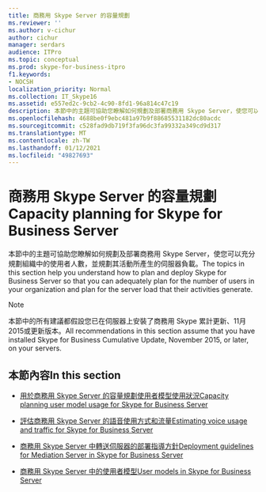 ```yaml
---
title: 商務用 Skype Server 的容量規劃
ms.reviewer: ''
ms.author: v-cichur
author: cichur
manager: serdars
audience: ITPro
ms.topic: conceptual
ms.prod: skype-for-business-itpro
f1.keywords:
- NOCSH
localization_priority: Normal
ms.collection: IT_Skype16
ms.assetid: e557ed2c-9cb2-4c90-8fd1-96a814c47c19
description: 本節中的主題可協助您瞭解如何規劃及部署商務用 Skype Server，使您可以充分規劃組織中的使用者人數，並規劃其活動所產生的伺服器負載。
ms.openlocfilehash: 4688be0f9ebc481a97b9f88685531182dc80acdc
ms.sourcegitcommit: c528fad9db719f3fa96dc3fa99332a349cd9d317
ms.translationtype: MT
ms.contentlocale: zh-TW
ms.lasthandoff: 01/12/2021
ms.locfileid: "49827693"
---
```

# <a name="capacity-planning-for-skype-for-business-server"></a><span data-ttu-id="d1eec-103">商務用 Skype Server 的容量規劃</span><span class="sxs-lookup"><span data-stu-id="d1eec-103">Capacity planning for Skype for Business Server</span></span>
 
<span data-ttu-id="d1eec-104">本節中的主題可協助您瞭解如何規劃及部署商務用 Skype Server，使您可以充分規劃組織中的使用者人數，並規劃其活動所產生的伺服器負載。</span><span class="sxs-lookup"><span data-stu-id="d1eec-104">The topics in this section help you understand how to plan and deploy Skype for Business Server so that you can adequately plan for the number of users in your organization and plan for the server load that their activities generate.</span></span> 
  
> [!NOTE]
> <span data-ttu-id="d1eec-105">本節中的所有建議都假設您已在伺服器上安裝了商務用 Skype 累計更新、11月2015或更新版本。</span><span class="sxs-lookup"><span data-stu-id="d1eec-105">All recommendations in this section assume that you have installed Skype for Business Cumulative Update, November 2015, or later, on your servers.</span></span> 
  
## <a name="in-this-section"></a><span data-ttu-id="d1eec-106">本節內容</span><span class="sxs-lookup"><span data-stu-id="d1eec-106">In this section</span></span>

- [<span data-ttu-id="d1eec-107">用於商務用 Skype Server 的容量規劃使用者模型使用狀況</span><span class="sxs-lookup"><span data-stu-id="d1eec-107">Capacity planning user model usage for Skype for Business Server</span></span>](user-model.md)
    
- [<span data-ttu-id="d1eec-108">評估商務用 Skype Server 的語音使用方式和流量</span><span class="sxs-lookup"><span data-stu-id="d1eec-108">Estimating voice usage and traffic for Skype for Business Server</span></span>](estimating-voice-traffic.md)
    
- [<span data-ttu-id="d1eec-109">商務用 Skype Server 中轉送伺服器的部署指導方針</span><span class="sxs-lookup"><span data-stu-id="d1eec-109">Deployment guidelines for Mediation Server in Skype for Business Server</span></span>](mediation-server-deployment-guidelines.md)
    
- [<span data-ttu-id="d1eec-110">商務用 Skype Server 中的使用者模型</span><span class="sxs-lookup"><span data-stu-id="d1eec-110">User models in Skype for Business Server</span></span>](user-models.md)
    

